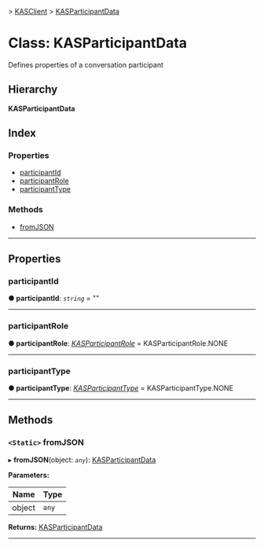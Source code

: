 [](../README.md) > [KASClient](../modules/kasclient.md) > [KASParticipantData](../classes/kasclient.kasparticipantdata.md)

# Class: KASParticipantData

Defines properties of a conversation participant
## Hierarchy

**KASParticipantData**

## Index

### Properties

* [participantId](kasclient.kasparticipantdata.md#participantid)
* [participantRole](kasclient.kasparticipantdata.md#participantrole)
* [participantType](kasclient.kasparticipantdata.md#participanttype)
### Methods

* [fromJSON](kasclient.kasparticipantdata.md#fromjson)

---

## Properties

<a id="participantid"></a>

###  participantId

**● participantId**: *`string`* = ""

___

<a id="participantrole"></a>

###  participantRole

**● participantRole**: *[KASParticipantRole](../enums/kasclient.kasparticipantrole.md)* =  KASParticipantRole.NONE

___

<a id="participanttype"></a>

###  participantType

**● participantType**: *[KASParticipantType](../enums/kasclient.kasparticipanttype.md)* =  KASParticipantType.NONE

___

## Methods

<a id="fromjson"></a>

### `<Static>` fromJSON

▸ **fromJSON**(object: *`any`*): [KASParticipantData](kasclient.kasparticipantdata.md)

**Parameters:**

| Name | Type |
| ------ | ------ |
| object | `any` |

**Returns:** [KASParticipantData](kasclient.kasparticipantdata.md)

___


